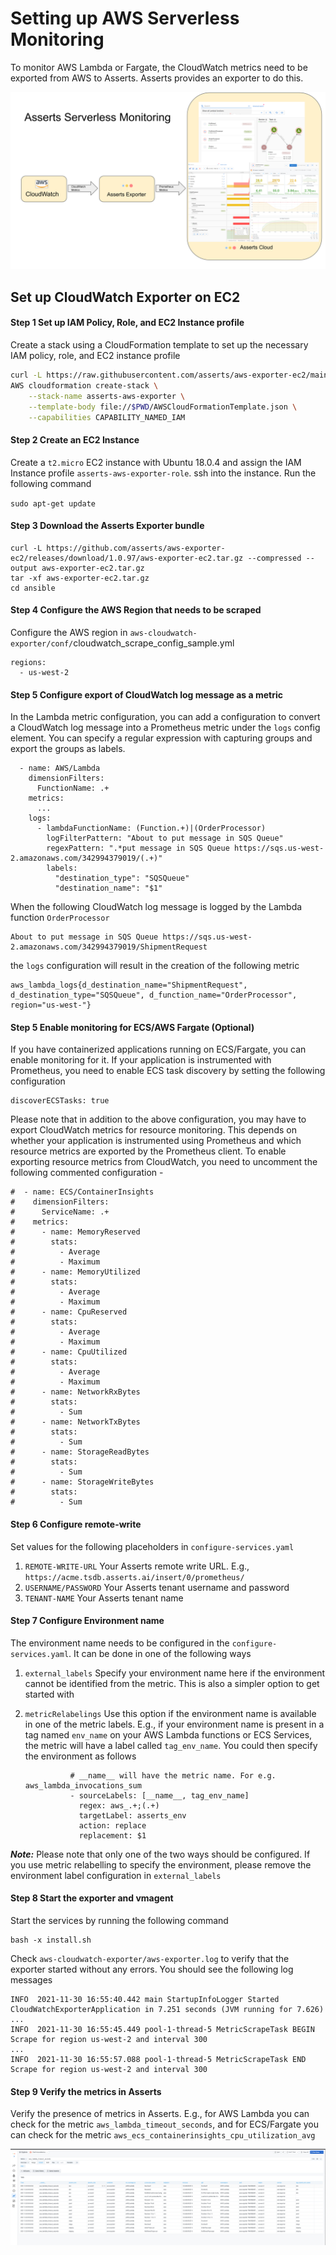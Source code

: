 # Setting up AWS Serverless Monitoring

To monitor AWS Lambda or Fargate, the CloudWatch metrics need to be exported from AWS to Asserts. Asserts provides an exporter to do this.&#x20;

![Export AWS CloudWatch Metrics to Asserts](<../.gitbook/assets/Screenshot 2021-12-01 at 2.49.36 PM (2).png>)

## Set up CloudWatch Exporter on EC2

#### Step 1 Set up IAM Policy, Role, and EC2 Instance profile

Create a stack using a CloudFormation template to set up the necessary IAM policy, role, and EC2 instance profile

```bash
curl -L https://raw.githubusercontent.com/asserts/aws-exporter-ec2/main/AWSCloudFormationTemplate.json --output AWSCloudFormationTemplate.json
AWS cloudformation create-stack \
    --stack-name asserts-aws-exporter \
    --template-body file://$PWD/AWSCloudFormationTemplate.json \
    --capabilities CAPABILITY_NAMED_IAM
```

#### Step 2 Create an EC2 Instance

Create a `t2.micro` EC2 instance with Ubuntu 18.0.4 and assign the IAM Instance profile `asserts-aws-exporter-role`. ssh into the instance. Run the following command

`sudo apt-get update`

#### Step 3 Download the Asserts Exporter bundle

```
curl -L https://github.com/asserts/aws-exporter-ec2/releases/download/1.0.97/aws-exporter-ec2.tar.gz --compressed --output aws-exporter-ec2.tar.gz
tar -xf aws-exporter-ec2.tar.gz
cd ansible
```

#### Step 4 Configure the AWS Region that needs to be scraped

Configure the AWS region in `aws-cloudwatch-exporter/conf/`cloudwatch\_scrape\_config\_sample.yml

```
regions:
  - us-west-2
```

#### Step 5 Configure export of CloudWatch log message as a metric

In the Lambda metric configuration, you can add a configuration to convert a CloudWatch log message into a Prometheus metric under the `logs` config element. You can specify a regular expression with capturing groups and export the groups as labels.&#x20;

```
  - name: AWS/Lambda
    dimensionFilters:
      FunctionName: .+
    metrics:
      ...
    logs:
      - lambdaFunctionName: (Function.+)|(OrderProcessor)
        logFilterPattern: "About to put message in SQS Queue"
        regexPattern: ".*put message in SQS Queue https://sqs.us-west-2.amazonaws.com/342994379019/(.+)"
        labels:
          "destination_type": "SQSQueue"
          "destination_name": "$1"
```

When the following CloudWatch log message is logged by the Lambda function `OrderProcessor`

```
About to put message in SQS Queue https://sqs.us-west-2.amazonaws.com/342994379019/ShipmentRequest
```

the `logs` configuration will result in the creation of the following metric

```
aws_lambda_logs{d_destination_name="ShipmentRequest", d_destination_type="SQSQueue", d_function_name="OrderProcessor", region="us-west-"}
```

#### Step 5 Enable monitoring for ECS/AWS Fargate (Optional)

If you have containerized applications running on ECS/Fargate, you can enable monitoring for it. If your application is instrumented with Prometheus, you need to enable ECS task discovery by setting the following configuration&#x20;

```
discoverECSTasks: true
```

Please note that in addition to the above configuration, you may have to export CloudWatch metrics for resource monitoring. This depends on whether your application is instrumented using Prometheus and which resource metrics are exported by the Prometheus client. To enable exporting resource metrics from CloudWatch, you need to uncomment the following commented configuration -

```
#  - name: ECS/ContainerInsights
#    dimensionFilters:
#      ServiceName: .+
#    metrics:
#      - name: MemoryReserved
#        stats:
#          - Average
#          - Maximum
#      - name: MemoryUtilized
#        stats:
#          - Average
#          - Maximum
#      - name: CpuReserved
#        stats:
#          - Average
#          - Maximum
#      - name: CpuUtilized
#        stats:
#          - Average
#          - Maximum
#      - name: NetworkRxBytes
#        stats:
#          - Sum
#      - name: NetworkTxBytes
#        stats:
#          - Sum
#      - name: StorageReadBytes
#        stats:
#          - Sum
#      - name: StorageWriteBytes
#        stats:
#          - Sum
```

#### Step 6 Configure remote-write

Set values for the following placeholders in `configure-services.yaml`

1. `REMOTE-WRITE-URL` Your Asserts remote write URL. E.g., `https://acme.tsdb.asserts.ai/insert/0/prometheus/`
2. `USERNAME/PASSWORD` Your Asserts tenant username and password
3. `TENANT-NAME` Your Asserts tenant name

#### Step 7 Configure Environment name

The environment name needs to be configured in the `configure-services.yaml`. It can be done in one of the following ways

1. `external_labels` Specify your environment name here if the environment cannot be identified from the metric. This is also a simpler option to get started with
2.  `metricRelabelings` Use this option if the environment name is available in one of the metric labels. E.g., if your environment name is present in a tag named `env_name` on your AWS Lambda functions or ECS Services, the metric will have a label called `tag_env_name`. You could then specify the environment as follows&#x20;

    ```
              # __name__ will have the metric name. For e.g. aws_lambda_invocations_sum
              - sourceLabels: [__name__, tag_env_name]
                regex: aws_.+;(.+)
                targetLabel: asserts_env
                action: replace
                replacement: $1 
    ```

_**Note:**_ Please note that only one of the two ways should be configured. If you use metric relabelling to specify the environment, please remove the environment label configuration in `external_labels`

#### Step 8 Start the exporter and vmagent

Start the services by running the following command

```
bash -x install.sh
```

Check `aws-cloudwatch-exporter/aws-exporter.log` to verify that the exporter started without any errors. You should see the following log messages

```
INFO  2021-11-30 16:55:40.442 main StartupInfoLogger Started CloudWatchExporterApplication in 7.251 seconds (JVM running for 7.626)
...
INFO  2021-11-30 16:55:45.449 pool-1-thread-5 MetricScrapeTask BEGIN Scrape for region us-west-2 and interval 300
...
INFO  2021-11-30 16:55:57.088 pool-1-thread-5 MetricScrapeTask END Scrape for region us-west-2 and interval 300
```

#### Step 9 Verify the metrics in Asserts

Verify the presence of metrics in Asserts. E.g., for AWS Lambda you can check for the metric `aws_lambda_timeout_seconds`, and for ECS/Fargate you can check for the metric `aws_ecs_containerinsights_cpu_utilization_avg`

![Lambda metric in Asserts](<../.gitbook/assets/Screen Shot 2021-12-20 at 9.34.15 AM.png>)

